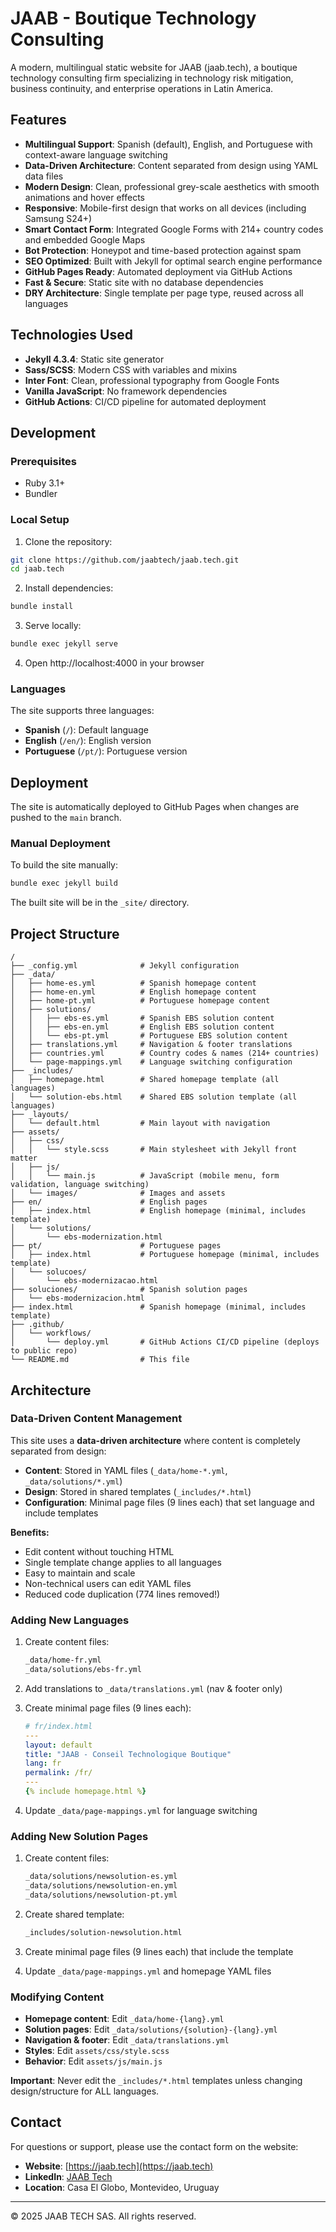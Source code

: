 # JAAB - Boutique Technology Consulting

A modern, multilingual static website for JAAB (jaab.tech), a boutique technology consulting firm specializing in technology risk mitigation, business continuity, and enterprise operations in Latin America.

## Features

- **Multilingual Support**: Spanish (default), English, and Portuguese with context-aware language switching
- **Data-Driven Architecture**: Content separated from design using YAML data files
- **Modern Design**: Clean, professional grey-scale aesthetics with smooth animations and hover effects
- **Responsive**: Mobile-first design that works on all devices (including Samsung S24+)
- **Smart Contact Form**: Integrated Google Forms with 214+ country codes and embedded Google Maps
- **Bot Protection**: Honeypot and time-based protection against spam
- **SEO Optimized**: Built with Jekyll for optimal search engine performance
- **GitHub Pages Ready**: Automated deployment via GitHub Actions
- **Fast & Secure**: Static site with no database dependencies
- **DRY Architecture**: Single template per page type, reused across all languages

## Technologies Used

- **Jekyll 4.3.4**: Static site generator
- **Sass/SCSS**: Modern CSS with variables and mixins
- **Inter Font**: Clean, professional typography from Google Fonts
- **Vanilla JavaScript**: No framework dependencies
- **GitHub Actions**: CI/CD pipeline for automated deployment

## Development

### Prerequisites

- Ruby 3.1+
- Bundler

### Local Setup

1. Clone the repository:
```bash
git clone https://github.com/jaabtech/jaab.tech.git
cd jaab.tech
```

2. Install dependencies:
```bash
bundle install
```

3. Serve locally:
```bash
bundle exec jekyll serve
```

4. Open http://localhost:4000 in your browser

### Languages

The site supports three languages:
- **Spanish** (`/`): Default language
- **English** (`/en/`): English version
- **Portuguese** (`/pt/`): Portuguese version

## Deployment

The site is automatically deployed to GitHub Pages when changes are pushed to the `main` branch.

### Manual Deployment

To build the site manually:

```bash
bundle exec jekyll build
```

The built site will be in the `_site/` directory.

## Project Structure

```
/
├── _config.yml              # Jekyll configuration
├── _data/
│   ├── home-es.yml          # Spanish homepage content
│   ├── home-en.yml          # English homepage content
│   ├── home-pt.yml          # Portuguese homepage content
│   ├── solutions/
│   │   ├── ebs-es.yml       # Spanish EBS solution content
│   │   ├── ebs-en.yml       # English EBS solution content
│   │   └── ebs-pt.yml       # Portuguese EBS solution content
│   ├── translations.yml     # Navigation & footer translations
│   ├── countries.yml        # Country codes & names (214+ countries)
│   └── page-mappings.yml    # Language switching configuration
├── _includes/
│   ├── homepage.html        # Shared homepage template (all languages)
│   └── solution-ebs.html    # Shared EBS solution template (all languages)
├── _layouts/
│   └── default.html         # Main layout with navigation
├── assets/
│   ├── css/
│   │   └── style.scss       # Main stylesheet with Jekyll front matter
│   ├── js/
│   │   └── main.js          # JavaScript (mobile menu, form validation, language switching)
│   └── images/              # Images and assets
├── en/                      # English pages
│   ├── index.html           # English homepage (minimal, includes template)
│   └── solutions/
│       └── ebs-modernization.html
├── pt/                      # Portuguese pages
│   ├── index.html           # Portuguese homepage (minimal, includes template)
│   └── solucoes/
│       └── ebs-modernizacao.html
├── soluciones/              # Spanish solution pages
│   └── ebs-modernizacion.html
├── index.html               # Spanish homepage (minimal, includes template)
├── .github/
│   └── workflows/
│       └── deploy.yml       # GitHub Actions CI/CD pipeline (deploys to public repo)
└── README.md                # This file
```

## Architecture

### Data-Driven Content Management

This site uses a **data-driven architecture** where content is completely separated from design:

- **Content**: Stored in YAML files (`_data/home-*.yml`, `_data/solutions/*.yml`)
- **Design**: Stored in shared templates (`_includes/*.html`)
- **Configuration**: Minimal page files (9 lines each) that set language and include templates

**Benefits:**
- Edit content without touching HTML
- Single template change applies to all languages
- Easy to maintain and scale
- Non-technical users can edit YAML files
- Reduced code duplication (774 lines removed!)

### Adding New Languages

1. Create content files:
   ```bash
   _data/home-fr.yml
   _data/solutions/ebs-fr.yml
   ```

2. Add translations to `_data/translations.yml` (nav & footer only)

3. Create minimal page files (9 lines each):
   ```yaml
   # fr/index.html
   ---
   layout: default
   title: "JAAB - Conseil Technologique Boutique"
   lang: fr
   permalink: /fr/
   ---
   {% include homepage.html %}
   ```

4. Update `_data/page-mappings.yml` for language switching

### Adding New Solution Pages

1. Create content files:
   ```bash
   _data/solutions/newsolution-es.yml
   _data/solutions/newsolution-en.yml
   _data/solutions/newsolution-pt.yml
   ```

2. Create shared template:
   ```bash
   _includes/solution-newsolution.html
   ```

3. Create minimal page files (9 lines each) that include the template

4. Update `_data/page-mappings.yml` and homepage YAML files

### Modifying Content

- **Homepage content**: Edit `_data/home-{lang}.yml`
- **Solution pages**: Edit `_data/solutions/{solution}-{lang}.yml`
- **Navigation & footer**: Edit `_data/translations.yml`
- **Styles**: Edit `assets/css/style.scss`
- **Behavior**: Edit `assets/js/main.js`

**Important**: Never edit the `_includes/*.html` templates unless changing design/structure for ALL languages.

## Contact

For questions or support, please use the contact form on the website:
- **Website**: [https://jaab.tech](https://jaab.tech)
- **LinkedIn**: [JAAB Tech](https://www.linkedin.com/company/jaab-tech)
- **Location**: Casa El Globo, Montevideo, Uruguay

---

© 2025 JAAB TECH SAS. All rights reserved.
